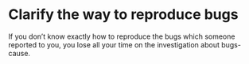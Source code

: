 # Clarify the way to reproduce bugs
If you don’t know exactly how to reproduce the bugs which someone reported to you, you lose all your time on the investigation about bugs-cause.

